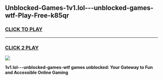 
## Unblocked-Games-1v1.lol---unblocked-games-wtf-Play-Free-k85qr
<h3>
<a href="https://premium76.site?title=1v1.lol---unblocked-games-wtf&ref=15A">CLICK TO PLAY</a></h3>
<hr>

<h3>
<a href="https://premium76.site?title=1v1.lol---unblocked-games-wtf&ref=15A">CLICK 2 PLAY</a>
  
</h3>

<a href="https://premium76.site?title=1v1.lol---unblocked-games-wtf&ref=15A"><img src="https://clearcache.store/games.png"></a>


**1v1.lol---unblocked-games-wtf games unblocked: Your Gateway to Fun and Accessible Online Gaming**
